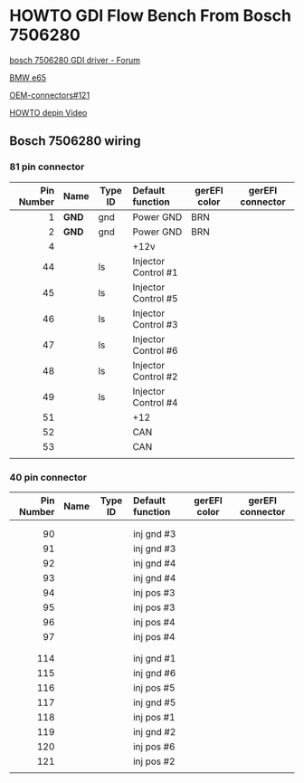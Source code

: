 # HOWTO GDI Flow Bench From Bosch 7506280

[bosch 7506280 GDI driver - Forum](https://gerefi.com/forum/viewtopic.php?f=4&t=1564)

[BMW e65](BMW-e65)

[OEM-connectors#121](OEM-connectors#121)

[HOWTO depin Video](https://youtu.be/5nto9Sa7yKc?t=65)

## Bosch 7506280 wiring

### 81 pin connector

|Pin Number|Name      | Type ID | Default function                   | gerEFI color | gerEFI connector |
| ---:|:------------- | ----- |:------------------------------------ |------------- | ------------- |
| 1   | **GND**       | gnd   | Power GND                            | BRN          |               |
| 2   | **GND**       | gnd   | Power GND                            | BRN          |               |
| 4   |               |       | +12v                                 |              |               |
| 44  |               | ls    | Injector Control #1                  |              |               |
| 45  |               | ls    | Injector Control #5                  |              |               |
| 46  |               | ls    | Injector Control #3                  |              |               |
| 47  |               | ls    | Injector Control #6                  |              |               |
| 48  |               | ls    | Injector Control #2                  |              |               |
| 49  |               | ls    | Injector Control #4                  |              |               |
| 51  |               |       | +12                                  |              |               |
| 52  |               |       | CAN                                  |              |               |
| 53  |               |       | CAN                                  |              |               |
|     |               |       |                                      |              |               |

### 40 pin connector

|Pin Number|Name      | Type ID | Default function                   | gerEFI color | gerEFI connector |
| ---:|:------------- | ----- |:------------------------------------ |------------- | ------------- |
|     |               |       |                                      |              |               |
|     |               |       |                                      |              |               |
| 90  |               |       | inj gnd #3                           |              |               |
| 91  |               |       | inj gnd #3                           |              |               |
| 92  |               |       | inj gnd #4                           |              |               |
| 93  |               |       | inj gnd #4                           |              |               |
| 94  |               |       | inj pos #3                           |              |               |
| 95  |               |       | inj pos #3                           |              |               |
| 96  |               |       | inj pos #4                           |              |               |
| 97  |               |       | inj pos #4                           |              |               |
|     |               |       |                                      |              |               |
|     |               |       |                                      |              |               |
| 114 |               |       | inj gnd #1                           |              |               |
| 115 |               |       | inj gnd #6                           |              |               |
| 116 |               |       | inj pos #5                           |              |               |
| 117 |               |       | inj gnd #5                           |              |               |
| 118 |               |       | inj pos #1                           |              |               |
| 119 |               |       | inj gnd #2                           |              |               |
| 120 |               |       | inj pos #6                           |              |               |
| 121 |               |       | inj pos #2                           |              |               |
|     |               |       |                                      |              |               |
